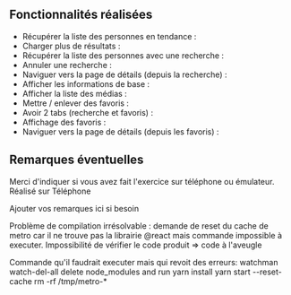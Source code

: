 ## Fonctionnalités réalisées

* Récupérer la liste des personnes en tendance :
* Charger plus de résultats :
* Récupérer la liste des personnes avec une recherche :
* Annuler une recherche :
* Naviguer vers la page de détails (depuis la recherche) : 
* Afficher les informations de base :
* Afficher la liste des médias :
* Mettre / enlever des favoris :
* Avoir 2 tabs (recherche et favoris) :
* Affichage des favoris :
* Naviguer vers la page de détails (depuis les favoris) :



## Remarques éventuelles

Merci d'indiquer si vous avez fait l'exercice sur téléphone ou émulateur. 
Réalisé sur Téléphone

Ajouter vos remarques ici si besoin

Problème de compilation irrésolvable : demande de reset du cache de metro car il ne trouve pas la librairie @react mais commande impossible à executer. Impossibilité de vérifier le code produit => code à l'aveugle

Commande qu'il faudrait executer mais qui revoit des erreurs: 
watchman watch-del-all
delete node_modules and run yarn install
yarn start --reset-cache 
rm -rf /tmp/metro-*
